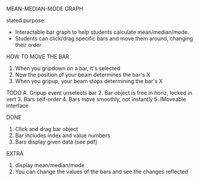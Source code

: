 MEAN-MEDIAN-MODE GRAPH

stated purpose: 
 - Interactable bar graph to help students calculate mean/median/mode.
 - Students can click/drag specific bars and move them around, changing their order

HOW TO MOVE THE BAR
 1. When you gripdown on a bar, it's selected
 2. Now the position of your beam determines the bar's X
 3. When you gripup, your beam stops determining the bar's X 

TODO
 A. Gripup event unselects bar
 2. Bar object is free in horiz, locked in vert
 3. Bars self-order 
 4. Bars move smoothly, not instantly
 5. IMoveable interface
 
DONE
 1. Click and drag bar object
 6. Bar includes index and value numbers 
 7. Bars display given data (see pdf)
 
EXTRA
 1. display mean/median/mode 
 2. You can change the values of the bars and see the changes reflected






